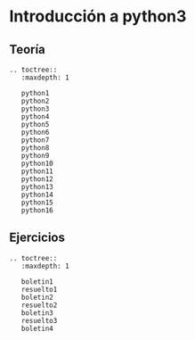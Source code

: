 # Introducción a python3

## Teoría

```eval_rst
.. toctree::
   :maxdepth: 1

   python1
   python2
   python3
   python4
   python5
   python6
   python7
   python8
   python9
   python10
   python11
   python12
   python13
   python14
   python15
   python16
```
## Ejercicios

```eval_rst
.. toctree::
   :maxdepth: 1

   boletin1
   resuelto1
   boletin2
   resuelto2
   boletin3
   resuelto3
   boletin4
   
```
